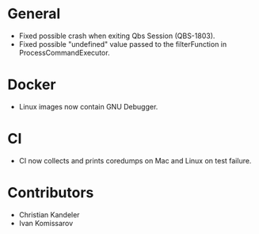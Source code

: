 # General
* Fixed possible crash when exiting Qbs Session (QBS-1803).
* Fixed possible "undefined" value passed to the filterFunction in ProcessCommandExecutor.

# Docker
* Linux images now contain GNU Debugger.

# CI
* CI now collects and prints coredumps on Mac and Linux on test failure.

# Contributors
* Christian Kandeler
* Ivan Komissarov
